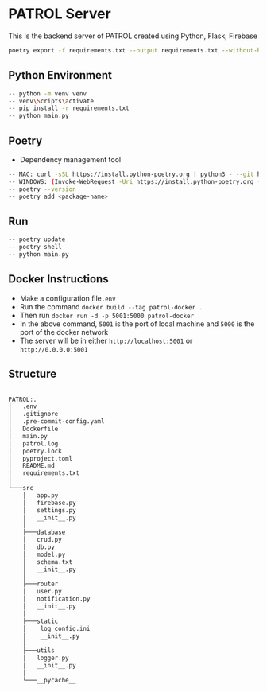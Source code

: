 # PATROL Server

This is the backend server of PATROL created using Python, Flask, Firebase

```bash
poetry export -f requirements.txt --output requirements.txt --without-hashes
```

## Python Environment
```bash
-- python -m venv venv
-- venv\Scripts\activate
-- pip install -r requirements.txt
-- python main.py
```


## Poetry 
- Dependency management tool
```bash
-- MAC: curl -sSL https://install.python-poetry.org | python3 - --git https://github.com/python-poetry/poetry.git@main
-- WINDOWS: (Invoke-WebRequest -Uri https://install.python-poetry.org -UseBasicParsing).Content | py -
-- poetry --version
-- poetry add <package-name>
```


## Run

```bash
-- poetry update
-- poetry shell
-- python main.py
```


## Docker Instructions

- Make a configuration file``.env``
- Run the command ``docker build --tag patrol-docker .``
- Then run ``docker run -d -p 5001:5000 patrol-docker``
- In the above command, ``5001`` is the port of local machine and ``5000`` is the port of the docker network
- The server will be in either ``http://localhost:5001`` or ``http://0.0.0.0:5001``


## Structure

```bash

PATROL:.
│   .env
│   .gitignore
│   .pre-commit-config.yaml
│   Dockerfile
│   main.py
│   patrol.log
│   poetry.lock
│   pyproject.toml
│   README.md
│   requirements.txt
│
└───src
    │   app.py
    │   firebase.py
    │   settings.py
    │   __init__.py
    │
    ├───database
    │   crud.py
    │   db.py
    │   model.py
    │   schema.txt
    │   __init__.py
    │
    ├───router
    │   user.py
    │   notification.py
    │   __init__.py
    │
    ├───static
    │    log_config.ini
    │    __init__.py
    │
    ├───utils
    │   logger.py
    │   __init__.py
    │
    └───__pycache__

```